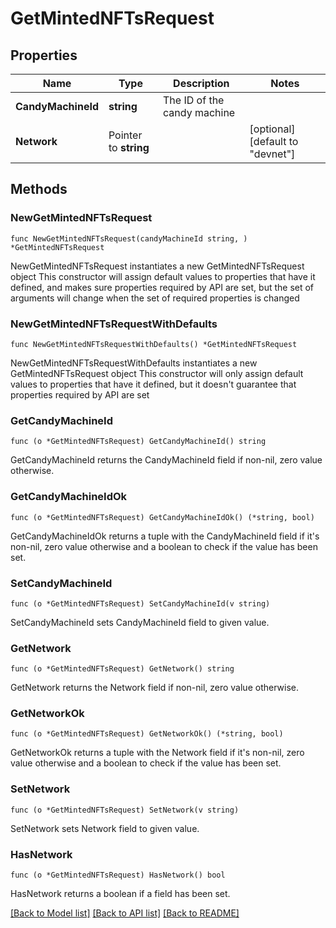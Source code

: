 # GetMintedNFTsRequest

## Properties

Name | Type | Description | Notes
------------ | ------------- | ------------- | -------------
**CandyMachineId** | **string** | The ID of the candy machine | 
**Network** | Pointer to **string** |  | [optional] [default to "devnet"]

## Methods

### NewGetMintedNFTsRequest

`func NewGetMintedNFTsRequest(candyMachineId string, ) *GetMintedNFTsRequest`

NewGetMintedNFTsRequest instantiates a new GetMintedNFTsRequest object
This constructor will assign default values to properties that have it defined,
and makes sure properties required by API are set, but the set of arguments
will change when the set of required properties is changed

### NewGetMintedNFTsRequestWithDefaults

`func NewGetMintedNFTsRequestWithDefaults() *GetMintedNFTsRequest`

NewGetMintedNFTsRequestWithDefaults instantiates a new GetMintedNFTsRequest object
This constructor will only assign default values to properties that have it defined,
but it doesn't guarantee that properties required by API are set

### GetCandyMachineId

`func (o *GetMintedNFTsRequest) GetCandyMachineId() string`

GetCandyMachineId returns the CandyMachineId field if non-nil, zero value otherwise.

### GetCandyMachineIdOk

`func (o *GetMintedNFTsRequest) GetCandyMachineIdOk() (*string, bool)`

GetCandyMachineIdOk returns a tuple with the CandyMachineId field if it's non-nil, zero value otherwise
and a boolean to check if the value has been set.

### SetCandyMachineId

`func (o *GetMintedNFTsRequest) SetCandyMachineId(v string)`

SetCandyMachineId sets CandyMachineId field to given value.


### GetNetwork

`func (o *GetMintedNFTsRequest) GetNetwork() string`

GetNetwork returns the Network field if non-nil, zero value otherwise.

### GetNetworkOk

`func (o *GetMintedNFTsRequest) GetNetworkOk() (*string, bool)`

GetNetworkOk returns a tuple with the Network field if it's non-nil, zero value otherwise
and a boolean to check if the value has been set.

### SetNetwork

`func (o *GetMintedNFTsRequest) SetNetwork(v string)`

SetNetwork sets Network field to given value.

### HasNetwork

`func (o *GetMintedNFTsRequest) HasNetwork() bool`

HasNetwork returns a boolean if a field has been set.


[[Back to Model list]](../README.md#documentation-for-models) [[Back to API list]](../README.md#documentation-for-api-endpoints) [[Back to README]](../README.md)



